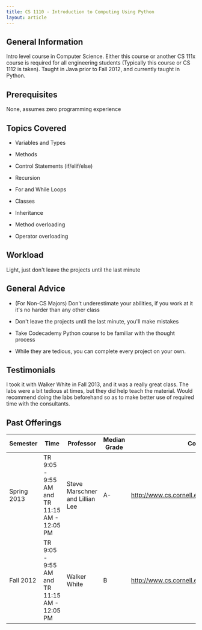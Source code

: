 ```yaml
---
title: CS 1110 - Introduction to Computing Using Python
layout: article
---
```


## General Information

Intro level course in Computer Science. Either this course or another CS 111x course is required for all engineering students (Typically this course or CS 1112 is taken). Taught in Java prior to Fall 2012, and currently taught in Python.

## Prerequisites

None, assumes zero programming experience

## Topics Covered

  - Variables and Types

  - Methods

  - Control Statements (if/elif/else)

  - Recursion

  - For and While Loops

  - Classes

  - Inheritance

  - Method overloading

  - Operator overloading

## Workload

Light, just don't leave the projects until the last minute

## General Advice

  - (For Non-CS Majors) Don't underestimate your abilities, if you work at it it's no harder than any other class

  - Don't leave the projects until the last minute, you'll make mistakes

  - Take Codecademy Python course to be familiar with the thought process

  - While they are tedious, you can complete every project on your own.

## Testimonials

I took it with Walker White in Fall 2013, and it was a really great class. The labs were a bit tedious at times, but they did help teach the material. Would recommend doing the labs beforehand so as to make better use of required time with the consultants.

## Past Offerings

| Semester | Time | Professor | Median Grade | Course Page |
| --- | --- | --- | --- | --- |
| Spring 2013 | TR 9:05 - 9:55 AM and TR 11:15 AM - 12:05 PM | Steve Marschner and Lillian Lee | A- | http://www.cs.cornell.edu/courses/CS1110/2013sp/ |
|Fall 2012 | TR 9:05 - 9:55 AM and TR 11:15 AM - 12:05 PM | Walker White | B | http://www.cs.cornell.edu/courses/CS1110/2012fa/ |
